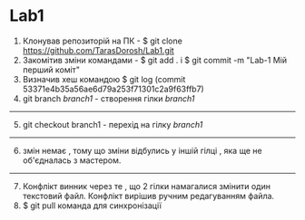 # Lab1
1. Клонував репозиторій на ПК - $ git clone https://github.com/TarasDorosh/Lab1.git
2. Закомітив зміни командами - $ git add . і $ git commit -m "Lab-1 Мій перший коміт"
3. Визначив хеш командою $ git log (commit 53371e4b35a56ae6d79a253f71301c2a9f63ffb7)
4. git branch _branch1_ - створення гілки _branch1_ 
____ 
5. git checkout branch1 - перехід на гілку _branch1_ 
____ 
6. змін немає , тому що зміни відбулись у іншій гілці , яка ще не об'єдналась з мастером.
____ 
7. Конфлікт винник через те , що 2 гілки намагалися змінити один текстовий файл. Конфлікт вирішив ручним редагуванням файла. 
8. $ git pull команда для синхронізації
